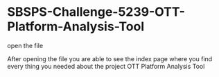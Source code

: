 # SBSPS-Challenge-5239-OTT-Platform-Analysis-Tool

open the file 

After opening the file you are able to see the index page where you find every thing you needed about the project OTT Platform Analysis Tool



